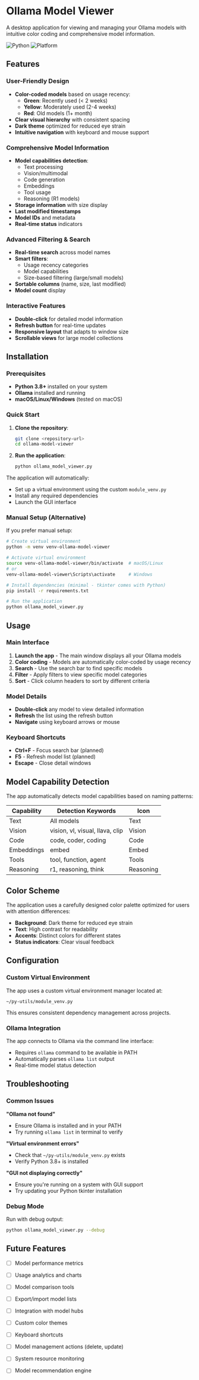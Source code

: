 # Ollama Model Viewer

A desktop application for viewing and managing your Ollama models with intuitive color coding and comprehensive model information.

![Python](https://img.shields.io/badge/python-3.8+-blue.svg)
![Platform](https://img.shields.io/badge/platform-macOS%20%7C%20Linux%20%7C%20Windows-lightgrey.svg)

## Features

### User-Friendly Design
- **Color-coded models** based on usage recency:
  - **Green**: Recently used (< 2 weeks)
  - **Yellow**: Moderately used (2-4 weeks)  
  - **Red**: Old models (1+ month)
- **Clear visual hierarchy** with consistent spacing
- **Dark theme** optimized for reduced eye strain
- **Intuitive navigation** with keyboard and mouse support

### Comprehensive Model Information
- **Model capabilities detection**:
  - Text processing
  - Vision/multimodal
  - Code generation
  - Embeddings
  - Tool usage
  - Reasoning (R1 models)
- **Storage information** with size display
- **Last modified timestamps**
- **Model IDs** and metadata
- **Real-time status** indicators

### Advanced Filtering & Search
- **Real-time search** across model names
- **Smart filters**:
  - Usage recency categories
  - Model capabilities
  - Size-based filtering (large/small models)
- **Sortable columns** (name, size, last modified)
- **Model count** display

### Interactive Features
- **Double-click** for detailed model information
- **Refresh button** for real-time updates
- **Responsive layout** that adapts to window size
- **Scrollable views** for large model collections

## Installation

### Prerequisites
- **Python 3.8+** installed on your system
- **Ollama** installed and running
- **macOS/Linux/Windows** (tested on macOS)

### Quick Start

1. **Clone the repository**:
   ```bash
   git clone <repository-url>
   cd ollama-model-viewer
   ```

2. **Run the application**:
   ```bash
   python ollama_model_viewer.py
   ```

The application will automatically:
- Set up a virtual environment using the custom `module_venv.py`
- Install any required dependencies
- Launch the GUI interface

### Manual Setup (Alternative)

If you prefer manual setup:

```bash
# Create virtual environment
python -m venv venv-ollama-model-viewer

# Activate virtual environment
source venv-ollama-model-viewer/bin/activate  # macOS/Linux
# or
venv-ollama-model-viewer\Scripts\activate     # Windows

# Install dependencies (minimal - tkinter comes with Python)
pip install -r requirements.txt

# Run the application
python ollama_model_viewer.py
```

## Usage

### Main Interface

1. **Launch the app** - The main window displays all your Ollama models
2. **Color coding** - Models are automatically color-coded by usage recency
3. **Search** - Use the search bar to find specific models
4. **Filter** - Apply filters to view specific model categories
5. **Sort** - Click column headers to sort by different criteria

### Model Details

- **Double-click** any model to view detailed information
- **Refresh** the list using the refresh button
- **Navigate** using keyboard arrows or mouse

### Keyboard Shortcuts

- **Ctrl+F** - Focus search bar (planned)
- **F5** - Refresh model list (planned)
- **Escape** - Close detail windows

## Model Capability Detection

The app automatically detects model capabilities based on naming patterns:

| Capability | Detection Keywords | Icon |
|------------|-------------------|------|
| Text | All models | Text |
| Vision | vision, vl, visual, llava, clip | Vision |
| Code | code, coder, coding | Code |
| Embeddings | embed | Embed |
| Tools | tool, function, agent | Tools |
| Reasoning | r1, reasoning, think | Reasoning |

## Color Scheme

The application uses a carefully designed color palette optimized for users with attention differences:

- **Background**: Dark theme for reduced eye strain
- **Text**: High contrast for readability
- **Accents**: Distinct colors for different states
- **Status indicators**: Clear visual feedback

## Configuration

### Custom Virtual Environment

The app uses a custom virtual environment manager located at:
```
~/py-utils/module_venv.py
```

This ensures consistent dependency management across projects.

### Ollama Integration

The app connects to Ollama via the command line interface:
- Requires `ollama` command to be available in PATH
- Automatically parses `ollama list` output
- Real-time model status detection

## Troubleshooting

### Common Issues

**"Ollama not found"**
- Ensure Ollama is installed and in your PATH
- Try running `ollama list` in terminal to verify

**"Virtual environment errors"**
- Check that `~/py-utils/module_venv.py` exists
- Verify Python 3.8+ is installed

**"GUI not displaying correctly"**
- Ensure you're running on a system with GUI support
- Try updating your Python tkinter installation

### Debug Mode

Run with debug output:
```bash
python ollama_model_viewer.py --debug
```

## Future Features

- [ ] Model performance metrics
- [ ] Usage analytics and charts
- [ ] Model comparison tools
- [ ] Export/import model lists
- [ ] Integration with model hubs
- [ ] Custom color themes
- [ ] Keyboard shortcuts
- [ ] Model management actions (delete, update)
- [ ] System resource monitoring
- [ ] Model recommendation engine


